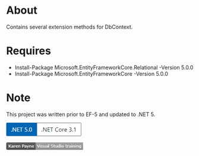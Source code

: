 ﻿# About

Contains several extension methods for DbContext.

# Requires


- Install-Package Microsoft.EntityFrameworkCore.Relational -Version 5.0.0
- Install-Package Microsoft.EntityFrameworkCore -Version 5.0.0

# Note

This project was written prior to EF-5 and updated to .NET 5.

![img](../assets/Versions.png)

![img](../assets/kpTraining.png)